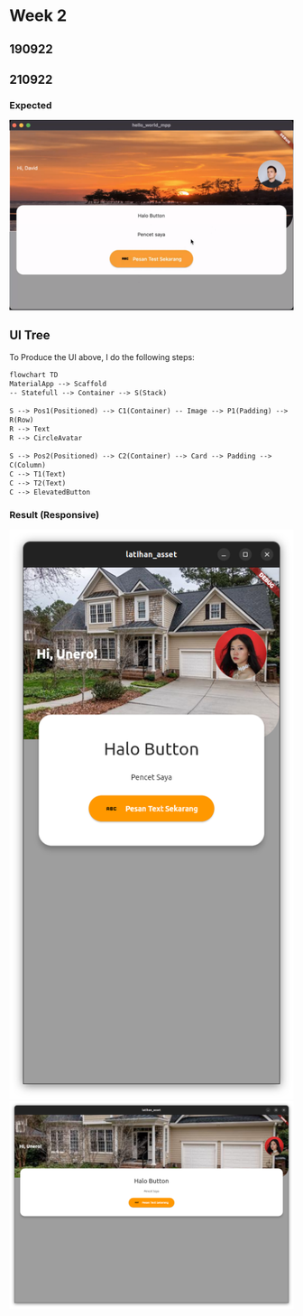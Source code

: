 # Week 2

## 190922

## 210922

### Expected

![Expected](../../git_assets/210922_expected.png)

## UI Tree

To Produce the UI above, I do the following steps:

```mermaid
flowchart TD
MaterialApp --> Scaffold
-- Statefull --> Container --> S(Stack)

S --> Pos1(Positioned) --> C1(Container) -- Image --> P1(Padding) --> R(Row) 
R --> Text
R --> CircleAvatar

S --> Pos2(Positioned) --> C2(Container) --> Card --> Padding --> C(Column)
C --> T1(Text)
C --> T2(Text)
C --> ElevatedButton
```

### Result (Responsive)

![Result](../../git_assets/210922_result_width_phone.png)
![Result](../../git_assets/210922_result_width_flexible.png)
